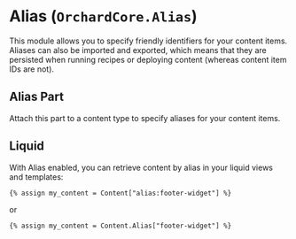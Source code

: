 # Alias (`OrchardCore.Alias`)

This module allows you to specify friendly identifiers for your content items.  
Aliases can also be imported and exported, which means that they are persisted when running recipes or deploying content (whereas content item IDs are not).

## Alias Part

Attach this part to a content type to specify aliases for your content items.

## Liquid

With Alias enabled, you can retrieve content by alias in your liquid views and templates:

```liquid
{% assign my_content = Content["alias:footer-widget"] %}
```

or

```liquid
{% assign my_content = Content.Alias["footer-widget"] %}
```
